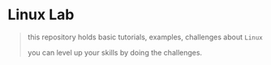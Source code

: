 # Linux Lab

> this repository holds basic tutorials, examples, challenges about `Linux`
>
> you can level up your skills by doing the challenges.
